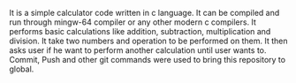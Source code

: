 It is a simple calculator code written in c language.
It can be compiled and run through mingw-64 compiler or any other modern c compilers.
It performs basic calculations like addition, subtraction, multiplication and division.
It take two numbers and operation to be performed on them. 
It then asks user if he want to perform another calculation until user wants to.
Commit, Push and other git commands were used to bring this repository to global.
